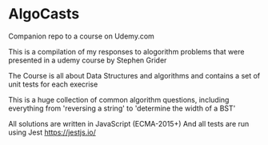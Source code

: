 # AlgoCasts

Companion repo to a course on Udemy.com

This is a compilation of my responses to alogorithm problems that were presented in a udemy course by Stephen Grider

The Course is all about Data Structures and algorithms and contains a set of unit tests for each execrise

This is a huge collection of common algorithm questions, including everything from 'reversing a string' to 'determine the width of a BST'

All solutions are written in JavaScript (ECMA-2015+)
And all tests are run using Jest
https://jestjs.io/
